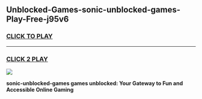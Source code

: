 
## Unblocked-Games-sonic-unblocked-games-Play-Free-j95v6
<h3>
<a href="https://premium76.site?title=sonic-unblocked-games&ref=12A">CLICK TO PLAY</a></h3>
<hr>

<h3>
<a href="https://premium76.site?title=sonic-unblocked-games&ref=12A">CLICK 2 PLAY</a>
  
</h3>

<a href="https://premium76.site?title=sonic-unblocked-games&ref=12A"><img src="https://clearcache.store/games.png"></a>


**sonic-unblocked-games games unblocked: Your Gateway to Fun and Accessible Online Gaming**
